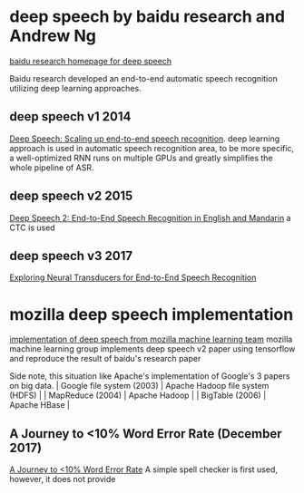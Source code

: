 # deep speech by baidu research and Andrew Ng
[baidu research homepage for deep speech](http://research.baidu.com/Blog/index-view?id=90)

Baidu research developed an end-to-end automatic speech recognition utilizing deep learning approaches.

## deep speech v1 2014
[Deep Speech: Scaling up end-to-end speech recognition](https://arxiv.org/abs/1412.5567).
deep learning approach is used in automatic speech recognition area, to be more specific, a well-optimized RNN runs on multiple GPUs and greatly simplifies the whole pipeline of ASR.

## deep speech v2 2015
[Deep Speech 2: End-to-End Speech Recognition in English and Mandarin](https://arxiv.org/abs/1512.02595)
a CTC is used

## deep speech v3 2017
[Exploring Neural Transducers for End-to-End Speech Recognition](https://arxiv.org/abs/1707.07413)

# mozilla deep speech implementation
[implementation of deep speech from mozilla machine learning team](https://github.com/mozilla/DeepSpeech)
mozilla machine learning group implements deep speech v2 paper using tensorflow and reproduce the result of baidu's research paper

Side note, this situation like Apache's implementation of Google's 3 papers on big data.
| Google file system (2003)  | Apache Hadoop file system (HDFS) |
| MapReduce (2004)           | Apache Hadoop                    |
| BigTable (2006)            | Apache HBase                     |

## A Journey to <10% Word Error Rate (December 2017)
[A Journey to <10% Word Error Rate](https://hacks.mozilla.org/2017/11/a-journey-to-10-word-error-rate/)
A simple spell checker is first used, however, it does not provide
